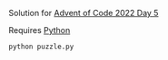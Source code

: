 Solution for [Advent of Code 2022 Day 5](https://adventofcode.com/2022/day/5)

Requires [Python](https://www.python.org/downloads/)

```
python puzzle.py
```